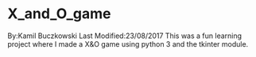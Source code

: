 # X_and_O_game
By:Kamil Buczkowski
Last Modified:23/08/2017
This was a fun learning project where I made a X&O game using python 3 and the tkinter module. 

